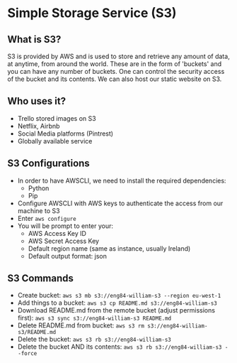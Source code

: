 # Simple Storage Service (S3)
## What is S3?
S3 is provided by AWS and is used to store and retrieve any amount of data, at anytime, from around the world. These are in the form of 'buckets' and you can have any number of buckets. One can control the security access of the bucket and its contents. We can also host our static website on S3. 

## Who uses it? 
* Trello stored images on S3
* Netflix, Airbnb
* Social Media platforms (Pintrest)
* Globally available service

## S3 Configurations
* In order to have AWSCLI, we need to install the required dependencies:
  * Python
  * Pip
* Configure AWSCLI with AWS keys to authenticate the access from our machine to S3
* Enter `aws configure`
* You will be prompt to enter your:
  * AWS Access Key ID
  * AWS Secret Access Key
  * Default region name (same as instance, usually Ireland)
  * Default output format: json

## S3 Commands
* Create bucket: `aws s3 mb s3://eng84-william-s3 --region eu-west-1`
* Add things to a bucket: `aws s3 cp README.md s3://eng84-william-s3`
* Download README.md from the remote bucket (adjust permissions first): `aws s3 sync s3://eng84-william-s3 README.md`
* Delete README.md from bucket: `aws s3 rm s3://eng84-william-s3/README.md`
* Delete the bucket: `aws s3 rb s3://eng84-william-s3`
* Delete the bucket AND its contents: `aws s3 rb s3://eng84-william-s3 --force`
